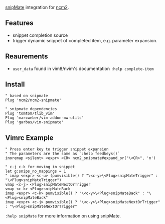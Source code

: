 [snipMate](https://github.com/msanders/snipmate.vim) integration for
[ncm2](https://github.com/ncm2/ncm2).

## Features

- snippet completion source
- trigger dynamic snippet of completed item, e.g. parameter expansion.

## Reaurements

- `user_data` found in vim8/nvim's documentation `:help complete-item`

## Install

```vim
" based on snipmate
Plug 'ncm2/ncm2-snipmate'

" snipmate dependencies
Plug 'tomtom/tlib_vim'
Plug 'marcweber/vim-addon-mw-utils'
Plug 'garbas/vim-snipmate'
```

## Vimrc Example

```vim
" Press enter key to trigger snippet expansion
" The parameters are the same as `:help feedkeys()`
inoremap <silent> <expr> <CR> ncm2_snipmate#expand_or("\<CR>", 'n')

" c-j c-k for moving in snippet
let g:snips_no_mappings = 1
" imap <expr> <c-u> (pumvisible() ? "\<c-y>\<Plug>snipMateTrigger" : "\<Plug>snipMateTrigger")
vmap <c-j> <Plug>snipMateNextOrTrigger
vmap <c-k> <Plug>snipMateBack
imap <expr> <c-k> pumvisible() ? "\<c-y>\<Plug>snipMateBack" : "\<Plug>snipMateBack"
imap <expr> <c-j> pumvisible() ? "\<c-y>\<Plug>snipMateNextOrTrigger" : "\<Plug>snipMateNextOrTrigger"
```

`:help snipMate` for more information on using snipMate.
